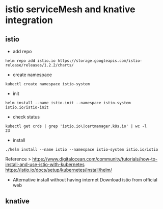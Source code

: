# istio serviceMesh and knative integration

## istio

- add repo
```
helm repo add istio.io https://storage.googleapis.com/istio-release/releases/1.2.2/charts/
```

- create namespace
```
kubectl create namespace istio-system
```

- init
```
helm install --name istio-init --namespace istio-system istio.io/istio-init
```

- check status
```
kubectl get crds | grep 'istio.io\|certmanager.k8s.io' | wc -l
23
```

- install
```
./helm install --name istio --namespace istio-system istio.io/istio
```

Reference >
https://www.digitalocean.com/community/tutorials/how-to-install-and-use-istio-with-kubernetes
https://istio.io/docs/setup/kubernetes/install/helm/

- Alternative install without having internet
Download istio from official web

## knative
